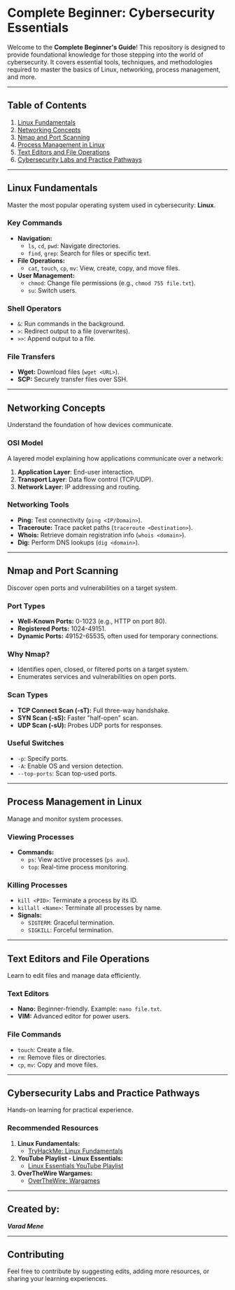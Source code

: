 # **Complete Beginner: Cybersecurity Essentials**

Welcome to the **Complete Beginner's Guide**! This repository is designed to provide foundational knowledge for those stepping into the world of cybersecurity. It covers essential tools, techniques, and methodologies required to master the basics of Linux, networking, process management, and more.

---

## **Table of Contents**

1. [Linux Fundamentals](#linux-fundamentals)  
2. [Networking Concepts](#networking-concepts)  
3. [Nmap and Port Scanning](#nmap-and-port-scanning)  
4. [Process Management in Linux](#process-management-in-linux)  
5. [Text Editors and File Operations](#text-editors-and-file-operations)  
6. [Cybersecurity Labs and Practice Pathways](#cybersecurity-labs-and-practice-pathways)  

---

## **Linux Fundamentals**

Master the most popular operating system used in cybersecurity: **Linux**.

### **Key Commands**
- **Navigation:**
  - `ls`, `cd`, `pwd`: Navigate directories.
  - `find`, `grep`: Search for files or specific text.
- **File Operations:**
  - `cat`, `touch`, `cp`, `mv`: View, create, copy, and move files.
- **User Management:**
  - `chmod`: Change file permissions (e.g., `chmod 755 file.txt`).
  - `su`: Switch users.

### **Shell Operators**
- `&`: Run commands in the background.  
- `>`: Redirect output to a file (overwrites).  
- `>>`: Append output to a file.

### **File Transfers**
- **Wget:** Download files (`wget <URL>`).  
- **SCP:** Securely transfer files over SSH.

---

## **Networking Concepts**

Understand the foundation of how devices communicate.

### **OSI Model**

A layered model explaining how applications communicate over a network:  
1. **Application Layer**: End-user interaction.  
2. **Transport Layer**: Data flow control (TCP/UDP).  
3. **Network Layer**: IP addressing and routing.

### **Networking Tools**
- **Ping:** Test connectivity (`ping <IP/Domain>`).  
- **Traceroute:** Trace packet paths (`traceroute <Destination>`).  
- **Whois:** Retrieve domain registration info (`whois <domain>`).  
- **Dig:** Perform DNS lookups (`dig <domain>`).

---

## **Nmap and Port Scanning**

Discover open ports and vulnerabilities on a target system.

### **Port Types**
- **Well-Known Ports:** 0-1023 (e.g., HTTP on port 80).  
- **Registered Ports:** 1024-49151.  
- **Dynamic Ports:** 49152-65535, often used for temporary connections.

### **Why Nmap?**
- Identifies open, closed, or filtered ports on a target system.
- Enumerates services and vulnerabilities on open ports.

### **Scan Types**
- **TCP Connect Scan (-sT):** Full three-way handshake.  
- **SYN Scan (-sS):** Faster "half-open" scan.  
- **UDP Scan (-sU):** Probes UDP ports for responses.

### **Useful Switches**
- `-p`: Specify ports.  
- `-A`: Enable OS and version detection.  
- `--top-ports`: Scan top-used ports.

---

## **Process Management in Linux**

Manage and monitor system processes.

### **Viewing Processes**
- **Commands:**
  - `ps`: View active processes (`ps aux`).  
  - `top`: Real-time process monitoring.

### **Killing Processes**
- `kill <PID>`: Terminate a process by its ID.  
- `killall <Name>`: Terminate all processes by name.  
- **Signals:**
  - `SIGTERM`: Graceful termination.  
  - `SIGKILL`: Forceful termination.

---

## **Text Editors and File Operations**

Learn to edit files and manage data efficiently.

### **Text Editors**
- **Nano:** Beginner-friendly. Example: `nano file.txt`.  
- **VIM:** Advanced editor for power users.

### **File Commands**
- `touch`: Create a file.  
- `rm`: Remove files or directories.  
- `cp`, `mv`: Copy and move files.

---

## **Cybersecurity Labs and Practice Pathways**

Hands-on learning for practical experience.

### **Recommended Resources**
1. **Linux Fundamentals:**  
   - [TryHackMe: Linux Fundamentals](https://tryhackme.com/module/linux-fundamentals)  
2. **YouTube Playlist - Linux Essentials:**  
   - [Linux Essentials YouTube Playlist](https://www.youtube.com/watch?v=Byx4sgLR88E&list=PL0tP8lerTbX1m-Z1Dj7M-k-PuKDNJkRul)  
3. **OverTheWire Wargames:**  
   - [OverTheWire: Wargames](https://overthewire.org/wargames/)

---

## **Created by:**
***Varad Mene***

---

## **Contributing**

Feel free to contribute by suggesting edits, adding more resources, or sharing your learning experiences.


